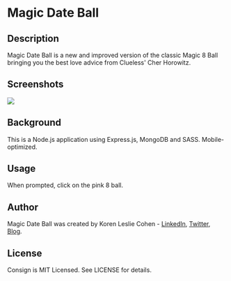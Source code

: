 # Magic Date Ball

## Description

Magic Date Ball is a new and improved version of the classic Magic 8 Ball bringing you the best love advice from Clueless' Cher Horowitz.

## Screenshots

<a href="http://magic-date-ball.herokuapp.com" target="_blank"><img src="http://www.korenlc.com/wp-content/uploads/2014/11/ball.png"></a>

## Background

This is a Node.js application using Express.js, MongoDB and SASS. Mobile-optimized.

## Usage

When prompted, click on the pink 8 ball.

## Author

Magic Date Ball was created by Koren Leslie Cohen - <a href="http://linkedin.com/in/korenlesliecohen/" target="_blank">LinkedIn</a>, <a href="http://twitter.com/korenlc" target="_blank">Twitter</a>, <a href="http://korenlc.com" target="_blank">Blog</a>.

## License

Consign is MIT Licensed. See LICENSE for details.